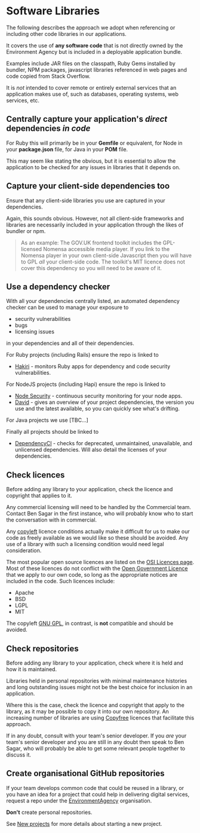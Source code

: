 # Software Libraries

The following describes the approach we adopt when referencing or including other code libraries in our applications.

It covers the use of **any software code** that is not directly owned by the Environment Agency but is included in a deployable application bundle.

Examples include JAR files on the classpath, Ruby Gems installed by bundler, NPM packages, javascript libraries referenced in web pages and code copied from Stack Overflow.

It is _not_ intended to cover remote or entirely external services that an application makes use of, such as databases, operating systems, web services, etc.

## Centrally capture your application's _direct_ dependencies _in code_

For Ruby this will primarily be in your **Gemfile** or equivalent, for Node in your **package.json** file, for Java in your **POM** file.

This may seem like stating the obvious, but it is essential to allow the application to be checked for any issues in libraries that it depends on.

## Capture your client-side dependencies too

Ensure that any client-side libraries you use are captured in your dependencies.

Again, this sounds obvious.  However, not all client-side frameworks and libraries are necessarily included in your application through the likes of bundler or npm.

> As an example: The GOV.UK frontend toolkit includes the GPL-licensed Nomensa accessible media player.  If you link to the Nomensa player in your own client-side Javascript then you will have to GPL *all* your client-side code.  The toolkit's MIT licence does not cover this dependency so you will need to be aware of it.

## Use a dependency checker

With all your dependencies centrally listed, an automated dependency checker can be used to manage your exposure to

- security vulnerabilities
- bugs
- licensing issues

in your dependencies and all of their dependencies.

For Ruby projects (including Rails) ensure the repo is linked to

- [Hakiri](https://hakiri.io/) - monitors Ruby apps for dependency and code security vulnerabilities.

For NodeJS projects (including Hapi) ensure the repo is linked to

- [Node Security](https://nodesecurity.io/) - continuous security monitoring for your node apps.
- [David](https://david-dm.org/) - gives an overview of your project dependencies, the version you use and the latest available, so you can quickly see what's drifting.

For Java projects we use [TBC...]

Finally all projects should be linked to

- [DependencyCI](https://dependencyci.com/) - checks for deprecated, unmaintained, unavailable, and unlicensed dependencies. Will also detail the licenses of your dependencies.

## Check licences

Before adding any library to your application, check the licence and copyright that applies to it.

Any commercial licensing will need to be handled by the Commercial team.  Contact Ben Sagar in the first instance, who will probably know who to start the conversation with in commercial.

Any [copyleft](https://www.gnu.org/licenses/copyleft.en.html) licence conditions actually make it difficult for us to make our code as freely available as we would like so these should be avoided.  Any use of a library with such a licensing condition would need legal consideration.

The most popular open source licences are listed on the [OSI Licences page](https://opensource.org/licenses).  Most of these licences do not conflict with the [Open Government Licence](http://www.nationalarchives.gov.uk/doc/open-government-licence/version/3/) that we apply to our own code, so long as the appropriate notices are included in the code.  Such licences include:

- Apache
- BSD
- LGPL
- MIT

The copyleft [GNU GPL](https://www.gnu.org/licenses/licenses.en.html#GPL), in contrast, is **not** compatible and should be avoided.

## Check repositories

Before adding any library to your application, check where it is held and how it is maintained.

Libraries held in personal repositories with minimal maintenance histories and long outstanding issues might not be the best choice for inclusion in an application.

Where this is the case, check the licence and copyright that apply to the library, as it may be possible to copy it into our own repository.  An increasing number of libraries are using [Copyfree](http://copyfree.org/) licences that facilitate this approach.

If in any doubt, consult with your team's senior developer.  If you *are* your team's senior developer and you are still in any doubt then speak to Ben Sagar, who will probably be able to get some relevant people together to discuss it.

## Create organisational GitHub repositories

If your team develops common code that could be reused in a library, or you have an idea for a project that could help in delivering digital services, request a repo under the [EnvironmentAgency](https://github.com/EnvironmentAgency) organisation.

**Don't** create personal repositories.

See [New projects](/process/new_projects.md) for more details about starting a new project.
